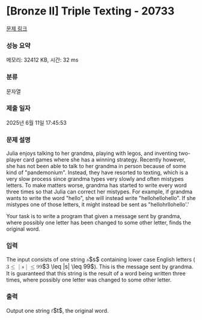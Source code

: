 # [Bronze II] Triple Texting - 20733 

[문제 링크](https://www.acmicpc.net/problem/20733) 

### 성능 요약

메모리: 32412 KB, 시간: 32 ms

### 분류

문자열

### 제출 일자

2025년 6월 11일 17:45:53

### 문제 설명

<p>Julia enjoys talking to her grandma, playing with legos, and inventing two-player card games where she has a winning strategy. Recently however, she has not been able to talk to her grandma in person because of some kind of "pandemonium". Instead, they have resorted to texting, which is a very slow process since grandma types very slowly and often mistypes letters. To make matters worse, grandma has started to write every word three times so that Julia can correct her mistypes. For example, if grandma wants to write the word "hello", she will instead write "hellohellohello". If she mistypes one of those letters, it might instead be sent as "hellohrllohello'.'</p>

<p>Your task is to write a program that given a message sent by grandma, where possibly one letter has been changed to some other letter, finds the original word.</p>

### 입력 

 <p>The input consists of one string <mjx-container class="MathJax" jax="CHTML" style="font-size: 109%; position: relative;"><mjx-math class="MJX-TEX" aria-hidden="true"><mjx-mi class="mjx-i"><mjx-c class="mjx-c1D460 TEX-I"></mjx-c></mjx-mi></mjx-math><mjx-assistive-mml unselectable="on" display="inline"><math xmlns="http://www.w3.org/1998/Math/MathML"><mi>s</mi></math></mjx-assistive-mml><span aria-hidden="true" class="no-mathjax mjx-copytext">$s$</span></mjx-container> containing lower case English letters (<mjx-container class="MathJax" jax="CHTML" style="font-size: 109%; position: relative;"><mjx-math class="MJX-TEX" aria-hidden="true"><mjx-mn class="mjx-n"><mjx-c class="mjx-c33"></mjx-c></mjx-mn><mjx-mo class="mjx-n" space="4"><mjx-c class="mjx-c2264"></mjx-c></mjx-mo><mjx-texatom space="4" texclass="ORD"><mjx-mo class="mjx-n"><mjx-c class="mjx-c7C"></mjx-c></mjx-mo></mjx-texatom><mjx-mi class="mjx-i"><mjx-c class="mjx-c1D460 TEX-I"></mjx-c></mjx-mi><mjx-texatom texclass="ORD"><mjx-mo class="mjx-n"><mjx-c class="mjx-c7C"></mjx-c></mjx-mo></mjx-texatom><mjx-mo class="mjx-n" space="4"><mjx-c class="mjx-c2264"></mjx-c></mjx-mo><mjx-mn class="mjx-n" space="4"><mjx-c class="mjx-c39"></mjx-c><mjx-c class="mjx-c39"></mjx-c></mjx-mn></mjx-math><mjx-assistive-mml unselectable="on" display="inline"><math xmlns="http://www.w3.org/1998/Math/MathML"><mn>3</mn><mo>≤</mo><mrow data-mjx-texclass="ORD"><mo stretchy="false">|</mo></mrow><mi>s</mi><mrow data-mjx-texclass="ORD"><mo stretchy="false">|</mo></mrow><mo>≤</mo><mn>99</mn></math></mjx-assistive-mml><span aria-hidden="true" class="no-mathjax mjx-copytext">$3 \leq |s| \leq 99$</span></mjx-container>). This is the message sent by grandma. It is guaranteed that this string is the result of a word being written three times, where possibly one letter was changed to some other letter.</p>

### 출력 

 <p>Output one string <mjx-container class="MathJax" jax="CHTML" style="font-size: 109%; position: relative;"><mjx-math class="MJX-TEX" aria-hidden="true"><mjx-mi class="mjx-i"><mjx-c class="mjx-c1D461 TEX-I"></mjx-c></mjx-mi></mjx-math><mjx-assistive-mml unselectable="on" display="inline"><math xmlns="http://www.w3.org/1998/Math/MathML"><mi>t</mi></math></mjx-assistive-mml><span aria-hidden="true" class="no-mathjax mjx-copytext">$t$</span></mjx-container>, the original word.</p>

